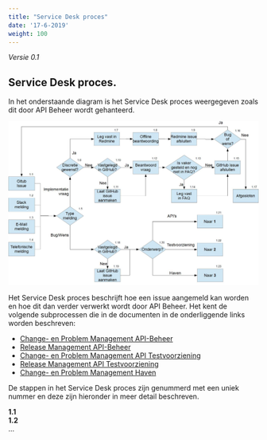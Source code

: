 ```yaml
---
title: "Service Desk proces"
date: '17-6-2019'
weight: 100
---
```


*Versie 0.1*

## Service Desk proces.

In het onderstaande diagram is het Service Desk proces weergegeven zoals dit door API Beheer wordt gehanteerd.

![Service Desk](https://github.com/VNG-Realisatie/api-beheer/blob/master/Processen/ServiceDesk.jpg)

Het Service Desk proces beschrijft hoe een issue aangemeld kan worden en hoe dit dan verder verwerkt wordt door API Beheer.
Het kent de volgende subprocessen die in de documenten in de onderliggende links worden beschreven:
* [Change- en Problem Management API-Beheer](https://github.com/VNG-Realisatie/api-beheer/blob/master/Processen/CR-PR-API-Beheer.md)
* [Release Management API-Beheer](https://github.com/VNG-Realisatie/api-beheer/blob/master/Processen/RM-API-Beheer.md)
* [Change- en Problem Management API Testvoorziening](https://github.com/VNG-Realisatie/api-beheer/blob/master/Processen/CR-PR-ATV.md)
* [Release Management API Testvoorziening](https://github.com/VNG-Realisatie/api-beheer/blob/master/Processen/RM-ATV.md)
* [Change- en Problem Management Haven](https://github.com/VNG-Realisatie/api-beheer/blob/master/Processen/CR-PR-Haven.md)

De stappen in het Service Desk proces zijn genummerd met een uniek nummer en deze zijn hieronder in meer detail beschreven.

**1.1** <br/>
**1.2** <br/>
...
